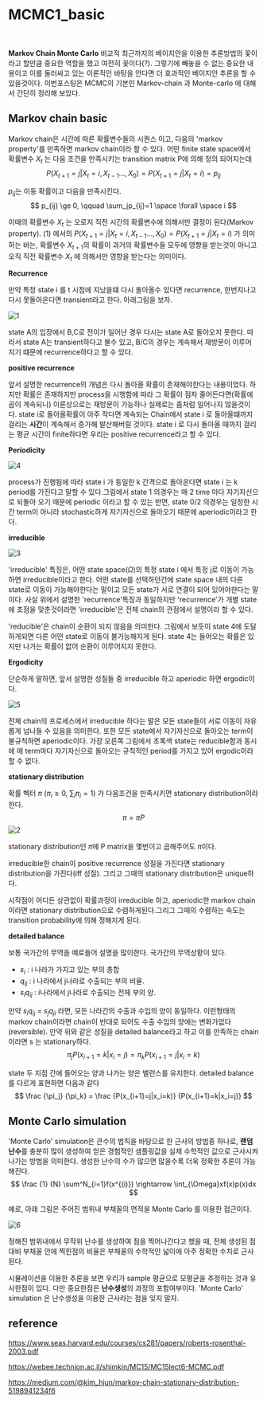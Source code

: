 # MCMC1_basic

​	

**Markov Chain Monte Carlo** 비교적 최근까지의 베이지안을 이용한 추론방법의 꽃이라고 할만큼 중요한 역할을 했고 여전히 꽃이다(?). 그렇기에 빼놓을 수 없는 중요한 내용이고 이를 둘러싸고 있는 이론적인 바탕을 안다면 더 효과적인 베이지안 추론을 할 수 있을것이다. 이번포스팅은 MCMC의 기본인 Markov-chain 과 Monte-carlo 에 대해서 간단히 정리해 보았다.





## Markov chain basic



Markov chain은 시간에 따른 확률변수들의 시퀀스 이고, 다음의 'markov property'를 만족하면 markov chain이라 할 수 있다. 어떤 finite state space에서 확률변수 $X_{t}$ 는 다음 조건을 만족시키는 transition matrix P에 의해 정의 되어지는데
$$
P(X_{t+1}=j|X_{t}=i,X_{t-1}...,X_0) = P(X_{t+1}=j|X_t=i) = p_{ij}
$$


$p_{ij}$는 이동 확률이고 다음을 만족시킨다.
$$
p_{ij} \ge 0, \qquad \sum_jp_{ij}=1 \space \forall \space i
$$


이때의 확률변수 $X_t$ 는 오로지 직전 시간의 확률변수에 의해서만 결정이 된다(Markov property). (1) 에서의 $P(X_{t+1}=j|X_{t}=i,X_{t-1}...,X_0) = P(X_{t+1}=j|X_t=i)$ 가 의미하는 바는, 확률변수 $X_{t+1}$의 확률이 과거의 확률변수들 모두에 영향을 받는것이 아니고 오직 직전 확률변수 $X_{t}$ 에 의해서만 영향을 받는다는 의미이다. 







**Recurrence**

만약 특정 state i 를 t 시점에 지났을떄 다시 돌아올수 있다면 recurrence, 한번지나고 다시 못돌아온다면 transient라고 한다. 아래그림을 보자.



![1](img/MCMC1_1.PNG)

state A의 입장에서 B,C로 전이가 일어난 경우 다시는 state A로 돌아오지 못한다. 따라서 state A는 transient하다고 볼수 있고, B/C의 경우는 계속해서 재방문이 이루어 지기 떄문에 recurrence하다고 할 수 있다.



**positive recurrence**

앞서 설명한 recurrence의 개념은 다시 돌아올 확률이 존재해야한다는 내용이었다. 하지만 확률은 존재하지만 process을 시행함에 따라 그 확률이 점차 줄어든다면(확률에 곱이 계속되니) 이론상으로는 재방문이 가능하나 실제로는 좀처럼 일어나지 않을것이다. state i로 돌아올확률이 아주 작다면 계속되는 Chain에서 state i 로 돌아올떄까지 걸리는 **시간**이 계속해서 증가해 발산해버릴 것이다. state i 로 다시 돌아올 때까지 걸리는 평균 시간이 finite하다면 우리는 positive recurrence라고 할 수 있다.





**Periodicity**



![4](img/MCMC1_4.PNG)

process가 진행됨에 따라 state i 가 동일한 k 간격으로 돌아온다면 state i 는 k period를 가진다고 말할 수 있다.그림에서 state 1 의경우는 매 2 time 마다 자기자신으로 되돌아 오기 때문에 periodic 이라고 할 수 있는 반면, state 0/2 의경우는 일정한 시간 term이 아니라 stochastic하게 자기자신으로 돌아오기 때문에 aperiodic이라고 한다.



**irreducible**



![3](img/MCMC1_3.PNG)

'irreducible' 특징은, 어떤 state space($\Omega$)의 특정 state i 에서 특정 j로 이동이 가능하면 irreducible이라고 한다. 어떤 state를 선택하던간에 state space 내의 다른 state로 이동이 가능해야한다는 말이고 모든 state가 서로 연결이 되어 있어야한다는 말이다. 사실 위에서 설명한 'recurrence'특징과 동일하지만 'recurrence'가 개별 state에 초점을 맞춘것이라면 'irreducible'은 전체 chain의 관점에서 설명이라 할 수 있다.

'reducible'은 chain이 순환이 되지 않음을 의미한다. 그림에서 보듯이 state 4에 도달하게되면 다른 어떤 state로 이동이 불가능해지게 된다. state 4는 들어오는 확률은 있지만 나가는 확률이 없어 순환이 이루어지지 못한다. 



**Ergodicity**

단순하게 말하면, 앞서 설명한 성질들 중 irreducible 하고 aperiodic 하면 ergodic이다.

![5](img/MCMC1_5.PNG)

전체 chain의 프로세스에서 irreducible 하다는 말은 모든 state들이 서로 이동이 자유롭게 넘나들 수 있음을 의미한다. 또한 모든 state에서 자기자신으로 돌아오는 term이 불규칙하면 aperiodic이다. 가장 오른쪽 그림에서 초록색 state는 reducible함과 동시에 매 term마다 자기자신으로 돌아오는 규칙적인 period를 가지고 있어 ergodic이라 할 수 없다.



**stationary distribution**

확률 벡터 $\pi$ ($\pi_i \ge0$, $\sum_i\pi_i=1$) 가 다음조건을 만족시키면 stationary distribution이라 한다.
$$
\pi = \pi P
$$
![2](img/MCMC1_2.PNG)

stationary distribution인 $\pi$에 P matrix을 몇번이고 곱해주어도 $\pi$이다. 

irreducible한 chain이 positive recurrence 성질을 가진다면 stationary distribution을 가진다(iff 성질). 그리고 그때의 stationary distribution은 unique하다.

시작점이 어디든 상관없이 확률과정이 irreducible 하고, aperiodic한 markov chain이라면 stationary distribution으로 수렴하게된다.그리그 그때의 수렴하는 속도는 transition probability에 의해 정해지게 된다.



**detailed balance**

보통 국가간의 무역을 예로들어 설명을 많이한다. 국가간의 무역상황이 있다.

* $s_i$ : i 나라가 가지고 있는 부의 총합
* $q_{ij}$ : i 나라에서 j나라로 수출되는 부의 비율.
* $s_iq_{ij}$ : i나라에서 j나라로 수출되는 전체 부의 양.

만약 $s_iq_{ij}$ = $s_jq_{ji}$ 라면, 모든 나라간의 수출과 수입의 양이 동일하다. 이런형태의 markov chain이라면  chain이 반대로 되어도 수출 수입의 양에는 변화가없다(reversible). 만약 위와 같은 성질을 detailed balance라고 하고 이를 만족하는 chain이라면 s 는 stationary하다.
$$
\pi_jP(x_{i+1}=k|x_i=j) = \pi_kP(x_{i+1}=j|x_i=k)
$$


state 두 지점 간에 들어오는 양과 나가는 양은 밸런스를 유지한다. detailed balance를 다르게 표현하면 다음과 같다
$$
\frac {\pi_j} {\pi_k} = \frac {P(x_{i+1}=j|x_i=k)} {P(x_{i+1}=k|x_i=j)}
$$




## Monte Carlo simulation



'Monte Carlo' simulation은 큰수의 법칙을 바탕으로 한 근사의 방법중 하나로, **랜덤난수**를 충분히 많이 생성하여 얻은 경험적인 샘플링값을 실제 수학적인 값으로 근사시켜 나가는 방법을 의미한다. 생성한 난수의 수가 많으면 많을수록 더욱 정확한 추론이 가능해진다.
$$
\frac {1} {N} \sum^N_{i=1}f(x^{(i)}) \rightarrow \int_{\Omega}xf(x)p(x)dx
$$


예로, 아래 그림은 주어진 범위내 부채꼴의 면적을 Monte Carlo 를 이용한 접근이다.

![6](img/MCMC1_6.PNG)

정해진 범위내에서 무작위 난수를 생성하여 점을 찍어나간다고 했을 때, 전체 생성된 점 대비 부채꼴 안에 찍힌점의 비율은 부채꼴의 수학적인 넓이에 아주 정확한 수치로 근사된다.

시뮬레이션을 이용한 추론을 보면 우리가 sample 평균으로 모평균을 추정하는 것과 유사한점이 있다. 다만 중요한점은 **난수생성**의 과정의 포함여부이다. 'Monte Carlo' simulation 은 난수생성을 이용한 근사라는 점을 잊지 말자.





## reference 

https://www.seas.harvard.edu/courses/cs281/papers/roberts-rosenthal-2003.pdf

https://webee.technion.ac.il/shimkin/MC15/MC15lect6-MCMC.pdf

https://medium.com/@kim_hjun/markov-chain-stationary-distribution-5198941234f6